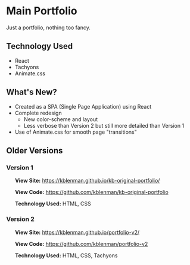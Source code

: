 # Main Portfolio 
Just a portfolio, nothing too fancy.
## Technology Used 
* React
* Tachyons
* Animate.css
## What's New?
* Created as a SPA (Single Page Application) using React
* Complete redesign
  * New color-scheme and layout
  * Less verbose than Version 2 but still more detailed than Version 1
* Use of Animate.css for smooth page "transitions"

## Older Versions
### Version 1
&nbsp;&nbsp;&nbsp;&nbsp;&nbsp;&nbsp;**View Site:** https://kblenman.github.io/kb-original-portfolio/


&nbsp;&nbsp;&nbsp;&nbsp;&nbsp;&nbsp;**View Code:** https://github.com/kblenman/kb-original-portfolio

&nbsp;&nbsp;&nbsp;&nbsp;&nbsp;&nbsp;**Technology Used:** HTML, CSS
### Version 2
&nbsp;&nbsp;&nbsp;&nbsp;&nbsp;&nbsp;**View Site:** https://kblenman.github.io/portfolio-v2/


&nbsp;&nbsp;&nbsp;&nbsp;&nbsp;&nbsp;**View Code:** https://github.com/kblenman/portfolio-v2

&nbsp;&nbsp;&nbsp;&nbsp;&nbsp;&nbsp;**Technology Used:** HTML, CSS, Tachyons
